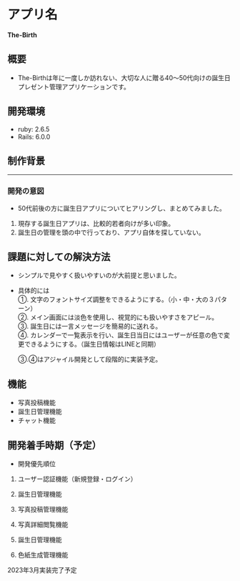 # アプリ名
**The-Birth**

## 概要


- The-Birthは年に一度しか訪れない、大切な人に贈る40〜50代向けの誕生日プレゼント管理アプリケーションです。  

## 開発環境


- ruby: 2.6.5  
- Rails: 6.0.0

## 制作背景
---
### 開発の意図

- 50代前後の方に誕生日アプリについてヒアリングし、まとめてみました。  

1. 現存する誕生日アプリは、比較的若者向けが多い印象。  
2. 誕生日の管理を頭の中で行っており、アプリ自体を探していない。


## 課題に対しての解決方法

- シンプルで見やすく扱いやすいのが大前提と思いました。  
- 具体的には  
  ①. 文字のフォントサイズ調整をできるようにする。（小・中・大の３パターン）  
  ②. メイン画面には淡色を使用し、視覚的にも扱いやすさをアピール。  
  ③. 誕生日には一言メッセージを簡易的に送れる。  
  ④. カレンダーで一覧表示を行い、誕生日当日にはユーザーが任意の色で変更できるようにする。（誕生日情報はLINEと同期）
  
  ③.④はアジャイル開発として段階的に実装予定。

## 機能

- 写真投稿機能  
- 誕生日管理機能  
- チャット機能

## 開発着手時期（予定）

- 開発優先順位

1. ユーザー認証機能（新規登録・ログイン）

2. 誕生日管理機能

3. 写真投稿管理機能

4. 写真詳細閲覧機能

5. 誕生日管理機能

6. 色紙生成管理機能

2023年3月実装完了予定


































